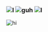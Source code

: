 ###  ![l](https://files.catbox.moe/jlbkbn.gif) ![guh](https://i.imgur.com/RTrrlV1.png) ![l](https://files.catbox.moe/jlbkbn.gif)
![hi](https://files.catbox.moe/xed2xp.gif)
